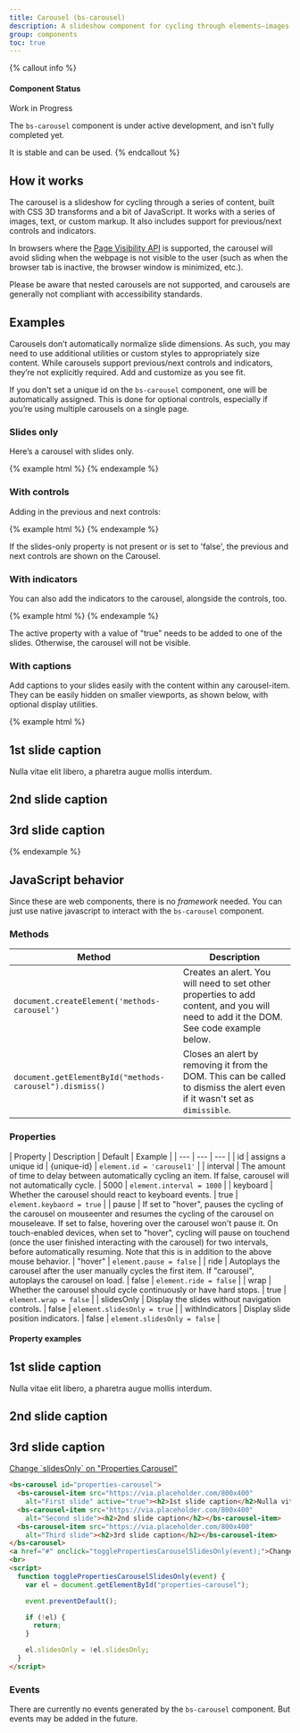 ```yaml
---
title: Carousel (bs-carousel)
description: A slideshow component for cycling through elements—images or slides of text—like a carousel.
group: components
toc: true
---
```


{% callout info %}
#### Component Status

<bs-badge theme="warning">Work in Progress</bs-badge>

The `bs-carousel` component is under active development, and isn't fully completed yet.

It is stable and can be used.
{% endcallout %}

## How it works

The carousel is a slideshow for cycling through a series of content, built with CSS 3D transforms and a bit of JavaScript. It works with a series of images, text, or custom markup. It also includes support for previous/next controls and indicators.

In browsers where the <a href="https://www.w3.org/TR/page-visibility/">Page Visibility API</a> is supported, the carousel will avoid sliding when the webpage is not visible to the user (such as when the browser tab is inactive, the browser window is minimized, etc.).

Please be aware that nested carousels are not supported, and carousels are generally not compliant with accessibility standards.


## Examples

Carousels don’t automatically normalize slide dimensions. As such, you may need to use additional utilities or custom styles to appropriately size content. While carousels support previous/next controls and indicators, they’re not explicitly required. Add and customize as you see fit.

If you don't set a unique id on the `bs-carousel` component, one will be automatically assigned. This is done for optional controls, especially if you’re using multiple carousels on a single page.

### Slides only

Here’s a carousel with slides only.

{% example html %}
<bs-carousel id="carousel1" slides-only="true">
  <bs-carousel-item src="https://via.placeholder.com/800x400"
    alt="First slide" active="true"></bs-carousel-item>
  <bs-carousel-item src="https://via.placeholder.com/800x400"
    alt="Second slide"></bs-carousel-item>
  <bs-carousel-item src="https://via.placeholder.com/800x400"
    alt="Third slide"></bs-carousel-item>
</bs-carousel>
{% endexample %}

### With controls

Adding in the previous and next controls:

{% example html %}
<bs-carousel id="carousel2">
  <bs-carousel-item src="https://via.placeholder.com/800x400"
    alt="First slide" active="true"></bs-carousel-item>
  <bs-carousel-item src="https://via.placeholder.com/800x400"
    alt="Second slide"></bs-carousel-item>
  <bs-carousel-item src="https://via.placeholder.com/800x400"
    alt="Third slide"></bs-carousel-item>
</bs-carousel>
{% endexample %}

If the slides-only property is not present or is set to 'false', the previous and next controls are shown on the Carousel.

### With indicators

You can also add the indicators to the carousel, alongside the controls, too.

{% example html %}
<bs-carousel id="carousel3" with-indicators="true">
  <bs-carousel-item src="https://via.placeholder.com/800x400"
    alt="First slide" active="true"></bs-carousel-item>
  <bs-carousel-item src="https://via.placeholder.com/800x400"
    alt="Second slide"></bs-carousel-item>
  <bs-carousel-item src="https://via.placeholder.com/800x400"
    alt="Third slide"></bs-carousel-item>
</bs-carousel>
{% endexample %}

<bs-alert theme="warning" heading="Initial active element required">
  The active property with a value of "true" needs to be added to one of the slides. Otherwise, the carousel will not be visible.
</bs-alert>


### With captions

Add captions to your slides easily with the content within any carousel-item. They can be easily hidden on smaller viewports, as shown below, with optional display utilities.

{% example html %}
<bs-carousel id="carousel4" with-indicators="true">
  <bs-carousel-item src="https://via.placeholder.com/800x400"
    alt="First slide" active="true"><h2>1st slide caption</h2>Nulla vitae elit libero, a pharetra augue mollis interdum.</bs-carousel-item>
  <bs-carousel-item src="https://via.placeholder.com/800x400"
    alt="Second slide"><h2>2nd slide caption</h2></bs-carousel-item>
  <bs-carousel-item src="https://via.placeholder.com/800x400"
    alt="Third slide"><h2>3rd slide caption</h2></bs-carousel-item>
</bs-carousel>
{% endexample %}


## JavaScript behavior

Since these are web components, there is no *framework* needed. You can just use native javascript to interact with the `bs-carousel` component.

### Methods

| Method | Description |
| --- | --- |
| `document.createElement('methods-carousel')` | Creates an alert. You will need to set other properties to add content, and you will need to add it the DOM. See code example below. |
| `document.getElementById("methods-carousel").dismiss()` | Closes an alert by removing it from the DOM. This can be called to dismiss the alert even if it wasn't set as `dimissible`. |

### Properties

| Property | Description | Default | Example |
| --- | --- | --- |
| id | assigns a unique id | {unique-id} | `element.id = 'carousel1'` |
| interval | The amount of time to delay between automatically cycling an item. If false, carousel will not automatically cycle. | 5000 | `element.interval = 1000` |
| keyboard | Whether the carousel should react to keyboard events. | true | `element.keybaord = true` |
| pause | If set to "hover", pauses the cycling of the carousel on mouseenter and resumes the cycling of the carousel on mouseleave. If set to false, hovering over the carousel won't pause it. On touch-enabled devices, when set to "hover", cycling will pause on touchend (once the user finished interacting with the carousel) for two intervals, before automatically resuming. Note that this is in addition to the above mouse behavior. | "hover" | `element.pause = false` |
| ride | Autoplays the carousel after the user manually cycles the first item. If "carousel", autoplays the carousel on load. | false | `element.ride = false` |
| wrap | Whether the carousel should cycle continuously or have hard stops. | true | `element.wrap = false` |
| slidesOnly | Display the slides without navigation controls. | false | `element.slidesOnly = true` |
| withIndicators | Display slide position indicators. | false | `element.slidesOnly = false` |

#### Property examples

<div class="docs-example">
<bs-carousel id="properties-carousel">
  <bs-carousel-item src="https://via.placeholder.com/800x400"
    alt="First slide" active="true"><h2>1st slide caption</h2>Nulla vitae elit libero, a pharetra augue mollis interdum.</bs-carousel-item>
  <bs-carousel-item src="https://via.placeholder.com/800x400"
    alt="Second slide"><h2>2nd slide caption</h2></bs-carousel-item>
  <bs-carousel-item src="https://via.placeholder.com/800x400"
    alt="Third slide"><h2>3rd slide caption</h2></bs-carousel-item>
</bs-carousel>
  <a href="#" onclick="togglePropertiesCarouselSlidesOnly(event);">Change `slidesOnly` on "Properties Carousel"</a>
  <br>
</div>

```html
<bs-carousel id="properties-carousel">
  <bs-carousel-item src="https://via.placeholder.com/800x400"
    alt="First slide" active="true"><h2>1st slide caption</h2>Nulla vitae elit libero, a pharetra augue mollis interdum.</bs-carousel-item>
  <bs-carousel-item src="https://via.placeholder.com/800x400"
    alt="Second slide"><h2>2nd slide caption</h2></bs-carousel-item>
  <bs-carousel-item src="https://via.placeholder.com/800x400"
    alt="Third slide"><h2>3rd slide caption</h2></bs-carousel-item>
</bs-carousel>
<a href="#" onclick="togglePropertiesCarouselSlidesOnly(event);">Change `slidesOnly` on "Properties Carousel"</a>
<br>
<script>
  function togglePropertiesCarouselSlidesOnly(event) {
    var el = document.getElementById("properties-carousel");

    event.preventDefault();

    if (!el) {
      return;
    }

    el.slidesOnly = !el.slidesOnly;
  }
</script>
```


### Events

There are currently no events generated by the `bs-carousel` component. But events may be added in the future.
